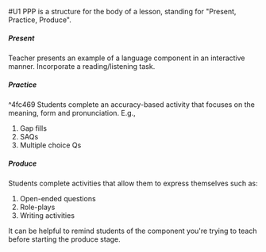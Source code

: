 #U1
PPP is a structure for the body of a lesson, standing for "Present, Practice, Produce".
##### Present
Teacher presents an example of a language component in an interactive manner. Incorporate a reading/listening task.
##### Practice

^4fc469
Students complete an accuracy-based activity that focuses on the meaning, form and pronunciation. E.g.,
1. Gap fills
2. SAQs
3. Multiple choice Qs
##### Produce
Students complete activities that allow them to express themselves such as:
1. Open-ended questions
2. Role-plays
3. Writing activities

It can be helpful to remind students of the component you're trying to teach before starting the produce stage.

